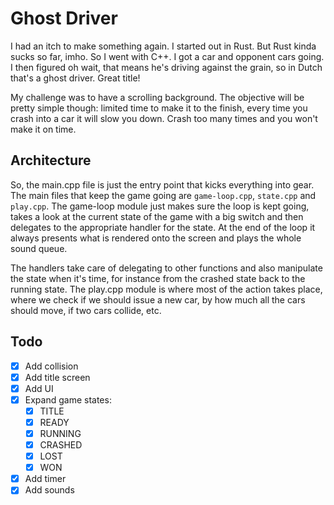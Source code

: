 # Ghost Driver

I had an itch to make something again. I started out in Rust. But Rust kinda sucks so far, imho. So I went with C++. I got a car and opponent cars going. I then figured oh wait, that means he's driving against the grain, so in Dutch that's a ghost driver. Great title!

My challenge was to have a scrolling background. The objective will be pretty simple though: limited time to make it to the finish, every time you crash into a car it will slow you down. Crash too many times and you won't make it on time.

## Architecture

So, the main.cpp file is just the entry point that kicks everything into gear. The main files that keep the game going are `game-loop.cpp`, `state.cpp` and `play.cpp`. The game-loop module just makes sure the loop is kept going, takes a look at the current state of the game with a big switch and then delegates to the appropriate handler for the state. At the end of the loop it always presents what is rendered onto the screen and plays the whole sound queue.

The handlers take care of delegating to other functions and also manipulate the state when it's time, for instance from the crashed state back to the running state. The play.cpp module is where most of the action takes place, where we check if we should issue a new car, by how much all the cars should move, if two cars collide, etc.

## Todo

- [x] Add collision
- [x] Add title screen
- [x] Add UI
- [x] Expand game states:
    - [x] TITLE
    - [x] READY
    - [x] RUNNING
    - [x] CRASHED
    - [x] LOST
    - [x] WON
- [x] Add timer
- [x] Add sounds
